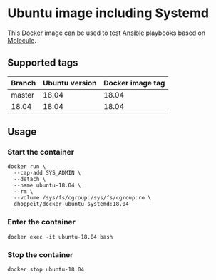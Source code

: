 # Ubuntu image including Systemd

This [Docker](https://www.docker.com) image can be used to test [Ansible](https://www.ansible.com) playbooks based on [Molecule](https://molecule.readthedocs.io).

## Supported tags

|Branch|Ubuntu version|Docker image tag|
|------|--------------|----------------|
|master|18.04         |18.04           |
|18.04 |18.04         |18.04           |

## Usage

### Start the container

```console
docker run \
  --cap-add SYS_ADMIN \
  --detach \
  --name ubuntu-18.04 \
  --rm \
  --volume /sys/fs/cgroup:/sys/fs/cgroup:ro \
  dhoppeit/docker-ubuntu-systemd:18.04
```

### Enter the container

```console
docker exec -it ubuntu-18.04 bash
```

### Stop the container

```console
docker stop ubuntu-18.04
```
